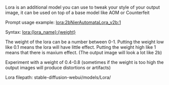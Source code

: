 Lora is an additional model you can use to tweak your style of your output image, it can be used on top of a base model like AOM or Counterfeit


Prompt usage example: <lora:2bNierAutomataLora_v2b:1>

Syntax: <lora:{lora_name}:{weight}>

The weight of the lora can be a number between 0-1. 
Putting the weight low like 0.1 means the lora will have little effect.
Putting the weight high like 1 means that there is maxium effect. (The output image will look a lot like 2b)

Experiment with a weight of 0.4-0.8 (sometimes if the weight is too high the output images will produce distortions or artifacts)


Lora filepath: stable-diffusion-webui/models/Lora/